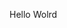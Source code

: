 Hello Wolrd













































































































































































































































































































































































































































































































































































































































































































































































































































































































































































































































































































































































































































































































































































































































































































































































































































































































































































































































































































































































































































































































































































































































































































































































